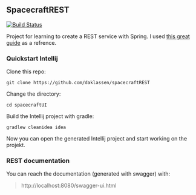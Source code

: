 ## SpacecraftREST

[![Build Status](https://travis-ci.org/daklassen/spacecraftREST.svg?branch=master)](https://travis-ci.org/daklassen/spacecraftREST)

Project for learning to create a REST service with Spring. I used [this great guide](https://spring.io/guides/tutorials/bookmarks/) as a refrence.

### Quickstart Intellij

Clone this repo:
```
git clone https://github.com/daklassen/spacecraftREST
```
Change the directory:
```
cd spacecraftUI
```
Build the Intellij project with gradle:
```
gradlew cleanidea idea
```
Now you can open the generated Intellij project and start working on the projekt.

### REST documentation

You can reach the documentation (generated with swagger) with: 
> http://localhost:8080/swagger-ui.html
